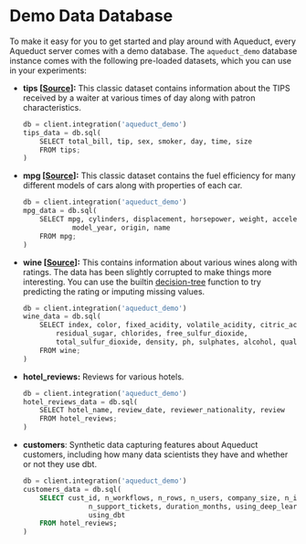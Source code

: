 # Demo Data Database

To make it easy for you to get started and play around with Aqueduct, every Aqueduct server comes with a demo database. The `aqueduct_demo` database instance comes with the following pre-loaded datasets, which you can use in your experiments:

*   **tips \[**[**Source**](https://github.com/mwaskom/seaborn-data/blob/master/tips.csv)**]:** This classic dataset contains information about the TIPS received by a waiter at various times of day along with patron characteristics.

    ```python
    db = client.integration('aqueduct_demo')
    tips_data = db.sql(
        SELECT total_bill, tip, sex, smoker, day, time, size
        FROM tips;
    )
    ```
*   **mpg \[**[**Source**](https://github.com/mwaskom/seaborn-data/blob/master/mpg.csv)**]:** This classic dataset contains the fuel efficiency for many different models of cars along with properties of each car.

    ```python
    db = client.integration('aqueduct_demo')
    mpg_data = db.sql(
        SELECT mpg, cylinders, displacement, horsepower, weight, acceleration
                model_year, origin, name
        FROM mpg;
    )
    ```
*   **wine \[**[**Source**](https://archive.ics.uci.edu/ml/datasets/wine+quality)**]:** This contains information about various wines along with ratings. The data has been slightly corrupted to make things more interesting. You can use the builtin  [decision-tree](https://www.notion.so/Decision-Tree-61dc9f001c494452923af4ff58a8ba55) function to try predicting the rating or imputing missing values.

    ```python
    db = client.integration('aqueduct_demo')
    wine_data = db.sql(
        SELECT index, color, fixed_acidity, volatile_acidity, citric_acid, 
            residual_sugar, chlorides, free_sulfur_dioxide, 
            total_sulfur_dioxide, density, ph, sulphates, alcohol, quality 
        FROM wine;
    )
    ```
*   **hotel\_reviews:** Reviews for various hotels.

    ```python
    db = client.integration('aqueduct_demo')
    hotel_reviews_data = db.sql(
        SELECT hotel_name, review_date, reviewer_nationality, review
        FROM hotel_reviews;
    )
    ```
*   **customers**: Synthetic data capturing features about Aqueduct customers, including how many data scientists they have and whether or not they use dbt.

    ```sql
    db = client.integration('aqueduct_demo')
    customers_data = db.sql(
        SELECT cust_id, n_workflows, n_rows, n_users, company_size, n_integrations, 
                    n_support_tickets, duration_months, using_deep_learning, n_data_eng,
                    using_dbt
        FROM hotel_reviews;
    )
    ```
